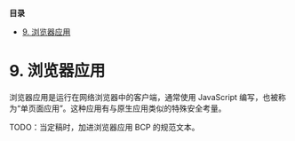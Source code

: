 **目录**

- [9. 浏览器应用](#9-浏览器应用)

# 9. 浏览器应用

浏览器应用是运行在网络浏览器中的客户端，通常使用 JavaScript 编写，也被称为“单页面应用”。这种应用有与原生应用类似的特殊安全考量。

TODO：当定稿时，加进浏览器应用 BCP 的规范文本。
